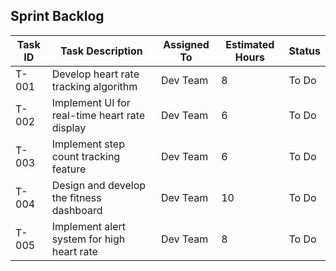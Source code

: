 
## Sprint Backlog

| Task ID | Task Description | Assigned To | Estimated Hours | Status |
|---------|-----------------|-------------|-----------------|--------|
| T-001 | Develop heart rate tracking algorithm | Dev Team | 8 | To Do |
| T-002 | Implement UI for real-time heart rate display | Dev Team | 6 | To Do |
| T-003 | Implement step count tracking feature | Dev Team | 6 | To Do |
| T-004 | Design and develop the fitness dashboard | Dev Team | 10 | To Do |
| T-005 | Implement alert system for high heart rate | Dev Team | 8 | To Do |
